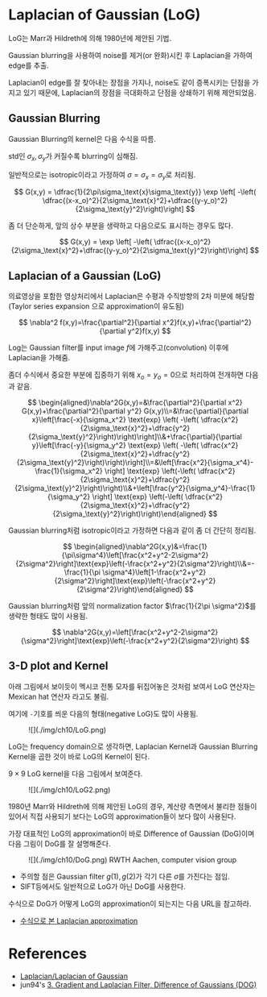# Laplacian of Gaussian (LoG)

LoG는 Marr과 Hildreth에 의해 1980년에 제안된 기법. 

Gaussian blurring을 사용하여 noise를 제거(or 완화)시킨 후 Laplacian을 가하여 edge를 추출.

Laplacian이 edge를 잘 찾아내는 장점을 가지나, noise도 같이 증폭시키는 단점을 가지고 있기 때문에, Laplacian의 장점을 극대화하고 단점을 상쇄하기 위해 제안되었음.

## Gaussian Blurring

Gaussian Blurring의 kernel은 다음 수식을 따름.

std인 $\sigma_x,\sigma_y$가 커질수록 blurring이 심해짐.

일반적으로는 isotropic이라고 가정하여 $\sigma=\sigma_x=\sigma_y$로 처리됨.

$$
G(x,y) = \dfrac{1}{2\pi\sigma_\text{x}\sigma_\text{y}} \exp \left[ -\left( \dfrac{(x-x_o)^2}{2\sigma_\text{x}^2}+\dfrac{(y-y_o)^2}{2\sigma_\text{y}^2}\right)\right]
$$

좀 더 단순하게, 앞의 상수 부분을 생략하고 다음으로도 표시하는 경우도 많다.

$$
G(x,y) = \exp \left[ -\left( \dfrac{(x-x_o)^2}{2\sigma_\text{x}^2}+\dfrac{(y-y_o)^2}{2\sigma_\text{y}^2}\right)\right]
$$

## Laplacian of a Gaussian (LoG)

의료영상을 포함한 영상처리에서 Laplacian은 수평과 수직방향의 2차 미분에 해당함(Taylor series expansion 으로 approximation이 유도됨)

$$
\nabla^2 f(x,y)=\frac{\partial^2}{\partial x^2}f(x,y)+\frac{\partial^2}{\partial y^2}f(x,y)
$$

Log는 Gaussian filter를 input image $f$에 가해주고(convolution) 이후에 Laplacian을 가해줌. 

좀더 수식에서 중요한 부분에 집중하기 위해 $x_o=y_o=0$으로 처리하여 전개하면 다음과 같음.

$$
\begin{aligned}\nabla^2G(x,y)=&\frac{\partial^2}{\partial x^2} G(x,y)+\frac{\partial^2}{\partial y^2} G(x,y)\\=&\frac{\partial}{\partial x}\left[\frac{-x}{\sigma_x^2} \text{exp} \left( -\left( \dfrac{x^2}{2\sigma_\text{x}^2}+\dfrac{y^2}{2\sigma_\text{y}^2}\right)\right)\right]\\&+\frac{\partial}{\partial y}\left[\frac{-y}{\sigma_y^2} \text{exp} \left( -\left( \dfrac{x^2}{2\sigma_\text{x}^2}+\dfrac{y^2}{2\sigma_\text{y}^2}\right)\right)\right]\\=&\left[\frac{x^2}{\sigma_x^4}-\frac{1}{\sigma_x^2} \right] \text{exp} \left(-\left( \dfrac{x^2}{2\sigma_\text{x}^2}+\dfrac{y^2}{2\sigma_\text{y}^2}\right)\right)\\&+\left[\frac{y^2}{\sigma_y^4}-\frac{1}{\sigma_y^2} \right] \text{exp} \left(-\left( \dfrac{x^2}{2\sigma_\text{x}^2}+\dfrac{y^2}{2\sigma_\text{y}^2}\right)\right)\end{aligned}
$$

Gaussian blurring처럼 isotropic이라고 가정하면 다음과 같이 좀 더 간단히 정리됨.

$$
\begin{aligned}\nabla^2G(x,y)&=\frac{1}{\pi\sigma^4}\left[\frac{x^2+y^2-2\sigma^2}{2\sigma^2}\right]\text{exp}\left(-\frac{x^2+y^2}{2\sigma^2}\right)\\&=-\frac{1}{\pi \sigma^4}\left[1-\frac{x^2+y^2}{2\sigma^2}\right]\text{exp}\left(-\frac{x^2+y^2}{2\sigma^2}\right)\end{aligned}
$$

Gaussian blurring처럼 앞의 normalization factor $\frac{1}{2\pi \sigma^2}$를 생략한 형태도 많이 사용됨.

$$
\nabla^2G(x,y)=\left[\frac{x^2+y^2-2\sigma^2}{\sigma^2}\right]\text{exp}\left(-\frac{x^2+y^2}{2\sigma^2}\right)
$$

## 3-D plot and Kernel

아래 그림에서 보이듯이 멕시코 전통 모자를 뒤집어놓은 것처럼 보여서 LoG 연산자는 Mexican hat 연산자 라고도 불림.

여기에 `-`기호를 씌운 다음의 형태(negative LoG)도 많이 사용됨.

<figure markdown>
![](./img/ch10/LoG.png)
</figure markdown>

LoG는 frequency domain으로 생각하면, Laplacian Kernel과 Gaussian Blurring Kernel을 곱한 것이 바로 LoG의 Kernel이 된다.

$9\times 9$ LoG kernel을 다음 그림에서 보여준다.

<figure markdown>
![](./img/ch10/LoG2.png)
</figure markdown>

1980년 Marr와 Hildreth에 의해 제안된 LoG의 경우, 계산량 측면에서 불리한 점들이 있어서 직접 사용되기 보다는
LoG의 approximation들이 보다 많이 사용된다.

가장 대표적인 LoG의 approximation이 바로 Difference of Gaussian (DoG)이며 다음 그림이 DoG를 잘 설명해준다.

<figure markdown>
![](./img/ch10/DoG.png)
<figcap>RWTH Aachen, computer vision group</figcap>
</figure>

* 주의할 점은 Gaussian filter $g(1), g(2)$가 각기 다른 $\sigma$를 가진다는 점임.
* SIFT등에서도 일반적으로 LoG가 아닌 DoG를 사용한다.

수식으로 DoG가 어떻게 LoG의 approximation이 되는지는 다음 URL을 참고하라.

* [수식으로 본 Laplacian approximation](./cv2/ch02/dip_pyramid.md#수식으로-본-laplacian-approximation)

# References

* [Laplacian/Laplacian of Gaussian](https://homepages.inf.ed.ac.uk/rbf/HIPR2/log.htm)
* jun94's [3. Gradient and Laplacian Filter, Difference of Gaussians (DOG)](https://medium.com/jun94-devpblog/cv-3-gradient-and-laplacian-filter-difference-of-gaussians-dog-7c22e4a9d6cc)